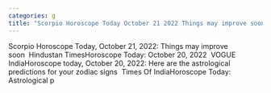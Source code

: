 ```yaml
---
categories: g
title: "Scorpio Horoscope Today October 21 2022 Things may improve soon  Hindustan Times"
---
```

Scorpio Horoscope Today, October 21, 2022: Things may improve soon&nbsp;&nbsp;Hindustan TimesHoroscope Today: October 20, 2022&nbsp;&nbsp;VOGUE IndiaHoroscope today, October 20, 2022: Here are the astrological predictions for your zodiac signs&nbsp;&nbsp;Times Of IndiaHoroscope Today: Astrological p